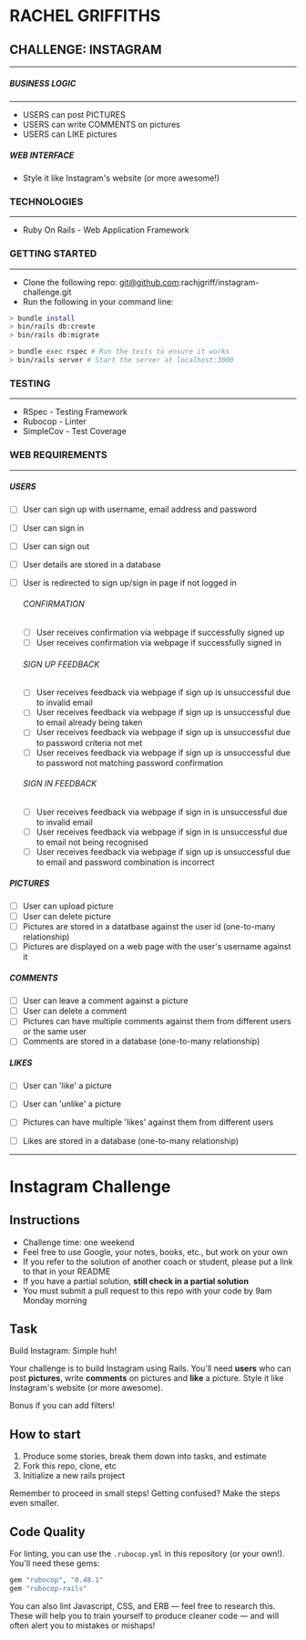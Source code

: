 RACHEL GRIFFITHS
=================

## CHALLENGE: INSTAGRAM
------------

##### BUSINESS LOGIC
------------
* USERS can post PICTURES
* USERS can write COMMENTS on pictures
* USERS can LIKE pictures

##### WEB INTERFACE
* Style it like Instagram's website (or more awesome!)

### TECHNOLOGIES
------------
* Ruby On Rails - Web Application Framework

### GETTING STARTED
------------
* Clone the following repo: git@github.com:rachjgriff/instagram-challenge.git
* Run the following in your command line:

```bash
> bundle install
> bin/rails db:create
> bin/rails db:migrate

> bundle exec rspec # Run the tests to ensure it works
> bin/rails server # Start the server at localhost:3000
```

### TESTING
------------
* RSpec - Testing Framework
* Rubocop - Linter
* SimpleCov - Test Coverage

### WEB REQUIREMENTS
------------
##### USERS
- [ ] User can sign up with username, email address and password
- [ ] User can sign in
- [ ] User can sign out
- [ ] User details are stored in a database
- [ ] User is redirected to sign up/sign in page if not logged in

  ###### CONFIRMATION
  - [ ] User receives confirmation via webpage if successfully signed up
  - [ ] User receives confirmation via webpage if successfully signed in

  ###### SIGN UP FEEDBACK
  - [ ] User receives feedback via webpage if sign up is unsuccessful due to invalid email
  - [ ] User receives feedback via webpage if sign up is unsuccessful due to email already being taken
  - [ ] User receives feedback via webpage if sign up is unsuccessful due to password criteria not met
  - [ ] User receives feedback via webpage if sign up is unsuccessful due to password not matching password confirmation

  ###### SIGN IN FEEDBACK
  - [ ] User receives feedback via webpage if sign in is unsuccessful due to invalid email
  - [ ] User receives feedback via webpage if sign in is unsuccessful due to email not being recognised
  - [ ] User receives feedback via webpage if sign up is unsuccessful due to email and password combination is incorrect

##### PICTURES
- [ ] User can upload picture
- [ ] User can delete picture
- [ ] Pictures are stored in a datatbase against the user id (one-to-many relationship)
- [ ] Pictures are displayed on a web page with the user's username against it

##### COMMENTS
- [ ] User can leave a comment against a picture
- [ ] User can delete a comment
- [ ] Pictures can have multiple comments against them from different users or the same user
- [ ] Comments are stored in a database (one-to-many relationship)

##### LIKES
- [ ] User can 'like' a picture
- [ ] User can 'unlike' a picture
- [ ] Pictures can have multiple 'likes' against them from different users
- [ ] Likes are stored in a database (one-to-many relationship)


------------
Instagram Challenge
===================

## Instructions

* Challenge time: one weekend
* Feel free to use Google, your notes, books, etc., but work on your own
* If you refer to the solution of another coach or student, please put a link to that in your README
* If you have a partial solution, **still check in a partial solution**
* You must submit a pull request to this repo with your code by 9am Monday morning

## Task

Build Instagram: Simple huh!

Your challenge is to build Instagram using Rails. You'll need **users** who can post **pictures**, write **comments** on pictures and **like** a picture. Style it like Instagram's website (or more awesome).

Bonus if you can add filters!

## How to start

1. Produce some stories, break them down into tasks, and estimate
2. Fork this repo, clone, etc
3. Initialize a new rails project

Remember to proceed in small steps! Getting confused? Make the steps even smaller.

## Code Quality

For linting, you can use the `.rubocop.yml` in this repository (or your own!).
You'll need these gems:

```ruby
gem "rubocop", "0.48.1"
gem "rubocop-rails"
```

You can also lint Javascript, CSS, and ERB — feel free to research this. These
will help you to train yourself to produce cleaner code — and will often alert
you to mistakes or mishaps!

